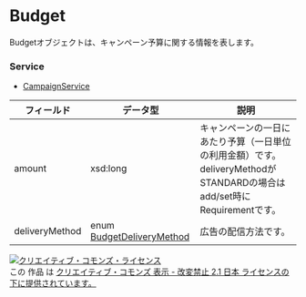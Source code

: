 # Budget
Budgetオブジェクトは、キャンペーン予算に関する情報を表します。
### Service
+ [CampaignService](../services/CampaignService.md)

| フィールド | データ型 | 説明 | 
|---|---|---|
| amount| xsd:long| キャンペーンの一日にあたり予算（一日単位の利用金額）です。deliveryMethodがSTANDARDの場合はadd/set時にRequirementです。 |
| deliveryMethod| enum <a href="../data/BudgetDeliveryMethod.md">BudgetDeliveryMethod</a>| 広告の配信方法です。 |
<a rel="license" href="http://creativecommons.org/licenses/by-nd/2.1/jp/"><img alt="クリエイティブ・コモンズ・ライセンス" style="border-width:0" src="https://i.creativecommons.org/l/by-nd/2.1/jp/88x31.png" /></a><br />この 作品 は <a rel="license" href="http://creativecommons.org/licenses/by-nd/2.1/jp/">クリエイティブ・コモンズ 表示 - 改変禁止 2.1 日本 ライセンスの下に提供されています。</a>
